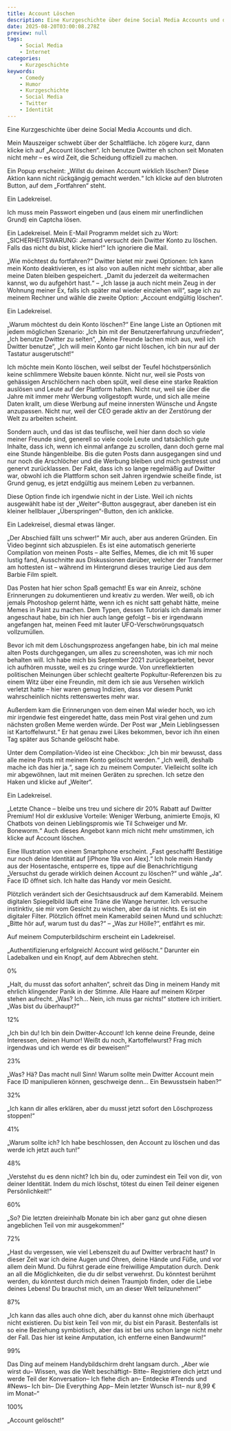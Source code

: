 ```yaml
---
title: Account Löschen
description: Eine Kurzgeschichte über deine Social Media Accounts und dich.
date: 2025-08-20T03:00:08.278Z
preview: null
tags:
    - Social Media
    - Internet
categories:
    - Kurzgeschichte
keywords:
    - Comedy
    - Humor
    - Kurzgeschichte
    - Social Media
    - Twitter
    - Identität
---
```


Eine Kurzgeschichte über deine Social Media Accounts und dich.

Mein Mauszeiger schwebt über der Schaltfläche. Ich zögere kurz, dann klicke ich auf „Account löschen“. Ich benutze Dwitter eh schon seit Monaten nicht mehr – es wird Zeit, die Scheidung offiziell zu machen.

Ein Popup erscheint: „Willst du deinen Account wirklich löschen? Diese Aktion kann nicht rückgängig gemacht werden.“ Ich klicke auf den blutroten Button, auf dem „Fortfahren“ steht.

Ein Ladekreisel.

Ich muss mein Passwort eingeben und \(aus einem mir unerfindlichen Grund\) ein Captcha lösen.

Ein Ladekreisel. Mein E-Mail Programm meldet sich zu Wort: „SICHERHEITSWARUNG: Jemand versucht dein Dwitter Konto zu löschen. Falls das nicht du bist, klicke hier!“ Ich ignoriere die Mail.

„Wie möchtest du fortfahren?“ Dwitter bietet mir zwei Optionen: Ich kann mein Konto deaktivieren, es ist also von außen nicht mehr sichtbar, aber alle meine Daten bleiben gespeichert. „Damit du jederzeit da weitermachen kannst, wo du aufgehört hast.“ – „Ich lasse ja auch nicht mein Zeug in der Wohnung meiner Ex, falls ich später mal wieder einziehen will“, sage ich zu meinem Rechner und wähle die zweite Option: „Account endgültig löschen“.

Ein Ladekreisel.

„Warum möchtest du dein Konto löschen?“ Eine lange Liste an Optionen mit jedem möglichen Szenario: „Ich bin mit der Benutzererfahrung unzufrieden“, „Ich benutze Dwitter zu selten“, „Meine Freunde lachen mich aus, weil ich Dwitter benutze“, „Ich will mein Konto gar nicht löschen, ich bin nur auf der Tastatur ausgerutscht!“

Ich möchte mein Konto löschen, weil selbst der Teufel höchstpersönlich keine schlimmere Website bauen könnte. Nicht nur, weil sie Posts von gehässigen Arschlöchern nach oben spült, weil diese eine starke Reaktion auslösen und Leute auf der Plattform halten. Nicht nur, weil sie über die Jahre mit immer mehr Werbung vollgestopft wurde, und sich alle meine Daten krallt, um diese Werbung auf meine innersten Wünsche und Ängste anzupassen. Nicht nur, weil der CEO gerade aktiv an der Zerstörung der Welt zu arbeiten scheint. 

Sondern auch, und das ist das teuflische, weil hier dann doch so viele meiner Freunde sind, generell so viele coole Leute und tatsächlich gute Inhalte, dass ich, wenn ich einmal anfange zu scrollen, dann doch gerne mal eine Stunde hängenbleibe. Bis die guten Posts dann ausgegangen sind und nur noch die Arschlöcher und die Werbung bleiben und mich gestresst und genervt zurücklassen. Der Fakt, dass ich so lange regelmäßig auf Dwitter war, obwohl ich die Plattform schon seit Jahren irgendwie scheiße finde, ist Grund genug, es jetzt endgültig aus meinem Leben zu verbannen.

Diese Option finde ich irgendwie nicht in der Liste. Weil ich nichts ausgewählt habe ist der „Weiter“-Button ausgegraut, aber daneben ist ein kleiner hellblauer „Überspringen“-Button, den ich anklicke.

Ein Ladekreisel, diesmal etwas länger.

„Der Abschied fällt uns schwer!“ Mir auch, aber aus anderen Gründen. Ein Video beginnt sich abzuspielen. Es ist eine automatisch generierte Compilation von meinen Posts – alte Selfies, Memes, die ich mit 16 super lustig fand, Ausschnitte aus Diskussionen darüber, welcher der Transformer am hottesten ist – während im Hintergrund dieses traurige Lied aus dem Barbie Film spielt.

Das Posten hat hier schon Spaß gemacht! Es war ein Anreiz, schöne Erinnerungen zu dokumentieren und kreativ zu werden. Wer weiß, ob ich jemals Photoshop gelernt hätte, wenn ich es nicht satt gehabt hätte, meine Memes in Paint zu machen. Dem Typen, dessen Tutorials ich damals immer angeschaut habe, bin ich hier auch lange gefolgt – bis er irgendwann angefangen hat, meinen Feed mit lauter UFO-Verschwörungsquatsch vollzumüllen.

Bevor ich mit dem Löschungsprozess angefangen habe, bin ich mal meine alten Posts durchgegangen, um alles zu screenshoten, was ich mir noch behalten will. Ich habe mich bis September 2021 zurückgearbeitet, bevor ich aufhören musste, weil es zu cringe wurde. Von unreflektierten politischen Meinungen über schlecht gealterte Popkultur-Referenzen bis zu einem Witz über eine Freundin, mit dem ich sie aus Versehen wirklich verletzt hatte – hier waren genug Indizien, dass vor diesem Punkt wahrscheinlich nichts rettenswertes mehr war.

Außerdem kam die Erinnerungen von dem einen Mal wieder hoch, wo ich mir irgendwie fest eingeredet hatte, dass mein Post viral gehen und zum nächsten großen Meme werden würde. Der Post war „Mein Lieblingsessen ist Kartoffelwurst.“ Er hat genau zwei Likes bekommen, bevor ich ihn einen Tag später aus Schande gelöscht habe.

Unter dem Compilation-Video ist eine Checkbox: „Ich bin mir bewusst, dass alle meine Posts mit meinem Konto gelöscht werden.“ „Ich weiß, deshalb mache ich das hier ja.“, sage ich zu meinem Computer. Vielleicht sollte ich mir abgewöhnen, laut mit meinen Geräten zu sprechen. Ich setze den Haken und klicke auf „Weiter“.

Ein Ladekreisel.

„Letzte Chance – bleibe uns treu und sichere dir 20% Rabatt auf Dwitter Premium! Hol dir exklusive Vorteile: Weniger Werbung, animierte Emojis, KI Chatbots von deinen Lieblingspromis wie Til Schweiger und Mr. Boneworm.“ Auch dieses Angebot kann mich nicht mehr umstimmen, ich klicke auf Account löschen.

Eine Illustration von einem Smartphone erscheint. „Fast geschafft! Bestätige nur noch deine Identität auf \[iPhone 19a von Alex\].“ Ich hole mein Handy aus der Hosentasche, entsperre es, tippe auf die Benachrichtigung „Versuchst du gerade wirklich deinen Account zu löschen?“ und wähle „Ja“. Face ID öffnet sich. Ich halte das Handy vor mein Gesicht.

Plötzlich verändert sich der Gesichtsausdruck auf dem Kamerabild. Meinem digitalen Spiegelbild läuft eine Träne die Wange herunter. Ich versuche instinktiv, sie mir vom Gesicht zu wischen, aber da ist nichts. Es ist ein digitaler Filter. Plötzlich öffnet mein Kamerabild seinen Mund und schluchzt: „Bitte hör auf, warum tust du das?“ – „Was zur Hölle?“, entfährt es mir.

Auf meinem Computerbildschirm erscheint ein Ladekreisel.

„Authentifizierung erfolgreich! Account wird gelöscht.“ Darunter ein Ladebalken und ein Knopf, auf dem Abbrechen steht.

0%

„Halt, du musst das sofort anhalten“, schreit das Ding in meinem Handy mit ehrlich klingender Panik in der Stimme. Alle Haare auf meinem Körper stehen aufrecht. „Was? Ich… Nein, ich muss gar nichts!“ stottere ich irritiert. „Was bist du überhaupt?“

12%

„Ich bin du! Ich bin dein Dwitter-Account! Ich kenne deine Freunde, deine Interessen, deinen Humor! Weißt du noch, Kartoffelwurst? Frag mich irgendwas und ich werde es dir beweisen!“

23%

„Was? Hä? Das macht null Sinn! Warum sollte mein Dwitter Account mein Face ID manipulieren können, geschweige denn… Ein Bewusstsein haben?“

32%

„Ich kann dir alles erklären, aber du musst jetzt sofort den Löschprozess stoppen!“

41%

„Warum sollte ich? Ich habe beschlossen, den Account zu löschen und das werde ich jetzt auch tun!“

48%

„Verstehst du es denn nicht? Ich bin du, oder zumindest ein Teil von dir, von deiner Identität. Indem du mich löschst, tötest du einen Teil deiner eigenen Persönlichkeit!“

60%

„So? Die letzten dreieinhalb Monate bin ich aber ganz gut ohne diesen angeblichen Teil von mir ausgekommen!“

72%

„Hast du vergessen, wie viel Lebenszeit du auf Dwitter verbracht hast? In dieser Zeit war ich deine Augen und Ohren, deine Hände und Füße, und vor allem dein Mund. Du führst gerade eine freiwillige Amputation durch. Denk an all die Möglichkeiten, die du dir selbst verwehrst. Du könntest berühmt werden, du könntest durch mich deinen Traumjob finden, oder die Liebe deines Lebens! Du brauchst mich, um an dieser Welt teilzunehmen!“

87%

„Ich kann das alles auch ohne dich, aber du kannst ohne mich überhaupt nicht existieren. Du bist kein Teil von mir, du bist ein Parasit. Bestenfalls ist so eine Beziehung symbiotisch, aber das ist bei uns schon lange nicht mehr der Fall. Das hier ist keine Amputation, ich entferne einen Bandwurm!“

99%

Das Ding auf meinem Handybildschirm dreht langsam durch. „Aber wie wirst du– Wissen, was die Welt beschäftigt– Bitte– Registriere dich jetzt und werde Teil der Konversation– Ich flehe dich an– Entdecke #Trends und #News– Ich bin– Die Everything App– Mein letzter Wunsch ist– nur 8,99 € im Monat–“

100%

„Account gelöscht!“
